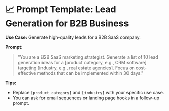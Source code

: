 # 📈 Prompt Template: Lead Generation for B2B Business

**Use Case:** Generate high-quality leads for a B2B SaaS company.

**Prompt:**
> "You are a B2B SaaS marketing strategist. Generate a list of 10 lead generation ideas for a [product category, e.g., CRM software] targeting [industry, e.g., real estate agencies]. Focus on cost-effective methods that can be implemented within 30 days."

**Tips:**
- Replace `[product category]` and `[industry]` with your specific use case.
- You can ask for email sequences or landing page hooks in a follow-up prompt.
